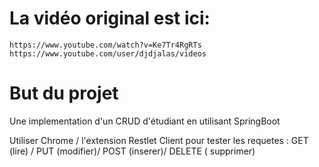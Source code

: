 # La vidéo original est ici: 

```
https://www.youtube.com/watch?v=Ke7Tr4RgRTs 
https://www.youtube.com/user/djdjalas/videos
```

# But du projet

Une implementation d'un CRUD d'étudiant en utilisant SpringBoot

Utiliser Chrome / l'extension Restlet Client pour tester les requetes :
GET (lire) / PUT (modifier)/ POST (inserer)/ DELETE ( supprimer)
